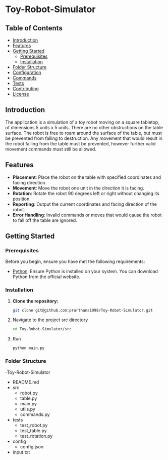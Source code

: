 # Toy-Robot-Simulator


## Table of Contents

- [Introduction](#introduction)
- [Features](#features)
- [Getting Started](#getting-started)
  - [Prerequisites](#prerequisites)
  - [Installation](#installation)
- [Folder Structure](#folder-structure)
- [Configuration](#configuration)
- [Commands](#commands)
- [Tests](#tests)
- [Contributing](#contributing)
- [License](#license)

## Introduction

The application is a simulation of a toy robot moving on a square tabletop, of dimensions 5 units x 5 units. There are no other obstructions on the table surface. The robot is free to roam around the surface of the table, but must be prevented from falling to destruction. Any movement that would result in the robot falling from the table must be prevented, however further valid movement commands must still be allowed.

## Features

- **Placement**: Place the robot on the table with specified coordinates and facing direction.
- **Movement**: Move the robot one unit in the direction it is facing.
- **Rotation**: Rotate the robot 90 degrees left or right without changing its position.
- **Reporting**: Output the current coordinates and facing direction of the robot.
- **Error Handling**: Invalid commands or moves that would cause the robot to fall off the table are ignored.

## Getting Started

### Prerequisites

Before you begin, ensure you have met the following requirements:

- [Python](https://www.python.org/downloads/): Ensure Python is installed on your system. You can download Python from the official website.

### Installation
   
1. **Clone the repository:**
   
   ```bash
   git clone git@github.com:prarthana1998/Toy-Robot-Simulator.git

2. Navigate to the project src directory
   ```bash
   cd Toy-Robot-Simulator/src

3. Run 
   ```bash
   python main.py 

### Folder Structure
-Toy-Robot-Simulator
  - README.md
  - src
    - robot.py
    - table.py
    - main.py
    - utils.py
    - commands.py
  - tests
    - test_robot.py
    - test_table.py
    - test_rotation.py
  - config
    - config.json
  - input.txt
  


